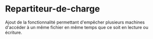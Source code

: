 # Repartiteur-de-charge
Ajout de la fonctionnalité permettant d'empêcher plusieurs machines d'accéder à un même fichier en même temps que ce soit en lecture ou écriture.
